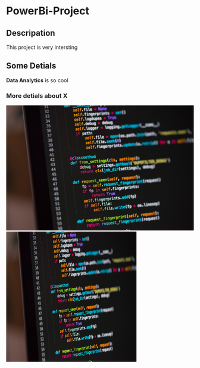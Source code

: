 # PowerBi-Project

## Descripation

This project is very intersting

## Some Detials

**Data Analytics** is so cool



### More detials about X

<img src = "https://github.com/suleentovi/PowerBi-Project/blob/cfafe28c098df34f334d6d697bb85d2cef31a1da/phyton.jpeg" />

<img src = "https://github.com/suleentovi/PowerBi-Project/blob/cfafe28c098df34f334d6d697bb85d2cef31a1da/phyton.jpeg" width="350" height="350" >


